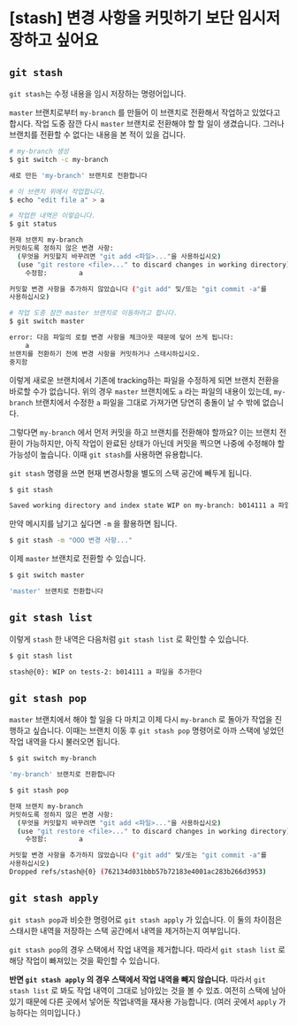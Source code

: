 # [stash] 변경 사항을 커밋하기 보단 임시저장하고 싶어요 

## `git stash`

`git stash`는 수정 내용을 임시 저장하는 명령어입니다.

`master` 브랜치로부터 `my-branch` 를 만들어 이 브랜치로 전환해서 작업하고 있었다고 합시다. 작업 도중 잠깐 다시 `master`  브랜치로 전환해야 할 할 일이 생겼습니다. 그러나 브랜치를 전환할 수 없다는 내용을 본 적이 있을 겁니다.

```bash
# my-branch 생성
$ git switch -c my-branch

새로 만든 'my-branch' 브랜치로 전환합니다

# 이 브랜치 위에서 작업합니다.
$ echo "edit file a" > a

# 작업한 내역은 이렇습니다.
$ git status

현재 브랜치 my-branch
커밋하도록 정하지 않은 변경 사항:
  (무엇을 커밋할지 바꾸려면 "git add <파일>..."을 사용하십시오)
  (use "git restore <file>..." to discard changes in working directory)
	수정함:        a

커밋할 변경 사항을 추가하지 않았습니다 ("git add" 및/또는 "git commit -a"를
사용하십시오)

# 작업 도중 잠깐 master 브랜치로 이동하려고 합니다.
$ git switch master

error: 다음 파일의 로컬 변경 사항을 체크아웃 때문에 덮어 쓰게 됩니다:
	a
브랜치를 전환하기 전에 변경 사항을 커밋하거나 스태시하십시오.
중지함
```

이렇게 새로운 브랜치에서 기존에 tracking하는 파일을 수정하게 되면 브랜치 전환을 바로할 수가 없습니다. 위의 경우 `master` 브랜치에도 `a` 라는 파일의 내용이 있는데, `my-branch` 브랜치에서 수정한 `a` 파일을 그대로 가져가면 당연히 충돌이 날 수 밖에 없습니다.

그렇다면 `my-branch` 에서 먼저 커밋을 하고 브랜치를 전환해야 할까요? 이는 브랜치 전환이 가능하지만, 아직 작업이 완료된 상태가 아닌데 커밋을 찍으면 나중에 수정해야 할 가능성이 높습니다. 이때 `git stash`를 사용하면 유용합니다.

`git stash` 명령을 쓰면 현재 변경사항을 별도의 스택 공간에 빼두게 됩니다.

```bash
$ git stash

Saved working directory and index state WIP on my-branch: b014111 a 파일을 추가한다
```

만약 메시지를 남기고 싶다면 `-m` 을 활용하면 됩니다.

```bash
$ git stash -m "OOO 변경 사항..."
```

이제 `master` 브랜치로 전환할 수 있습니다.

```bash
$ git switch master

'master' 브랜치로 전환합니다
```





## `git stash list`

이렇게 `stash` 한 내역은 다음처럼 `git stash list` 로 확인할 수 있습니다.

```bash
$ git stash list

stash@{0}: WIP on tests-2: b014111 a 파일을 추가한다
```


## `git stash pop`

`master` 브랜치에서 해야 할 일을 다 마치고 이제 다시 `my-branch` 로 돌아가 작업을 진행하고 싶습니다. 이때는 브랜치 이동 후 `git stash pop` 명령어로 아까 스택에 넣었던 작업 내역을 다시 불러오면 됩니다.

```bash
$ git switch my-branch

'my-branch' 브랜치로 전환합니다

$ git stash pop

현재 브랜치 my-branch
커밋하도록 정하지 않은 변경 사항:
  (무엇을 커밋할지 바꾸려면 "git add <파일>..."을 사용하십시오)
  (use "git restore <file>..." to discard changes in working directory)
	수정함:        a

커밋할 변경 사항을 추가하지 않았습니다 ("git add" 및/또는 "git commit -a"를
사용하십시오)
Dropped refs/stash@{0} (762134d031bbb57b72183e4001ac283b266d3953)
```

## `git stash apply`
`git stash pop`과 비슷한 명령어로 `git stash apply` 가 있습니다. 이 둘의 차이점은 스태시한 내역을 저장하는 스택 공간에서 내역을 제거하는지 여부입니다.

`git stash pop`의 경우 스택에서 작업 내역을 제거합니다. 따라서 `git stash list` 로 해당 작업이 빠져있는 것을 확인할 수 있습니다. 

**반면 `git stash apply` 의 경우 스택에서 작업 내역을 빼지 않습니다.** 따라서 `git stash list` 로 봐도 작업 내역이 그대로 남아있는 것을 볼 수 있죠. 여전히 스택에 남아있기 때문에 다른 곳에서 넣어둔 작업내역을 재사용 가능합니다. (여러 곳에서 `apply` 가능하다는 의미입니다.)
